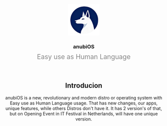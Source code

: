 <div align="center">
  <img src="/assets/logo.png" width=100 id=Logo>

<h3 style="margin-bottom: 10px;">anubiOS</h3>

  <p style="
    margin-top: 0; 
    font-size: 1.5em; /* Use 1.5 times the size of default text */
    font-weight: normal; 
    color: #888888; 
  ">
    Easy use as Human Language </p>
&nbsp;

<div align=center>
  <h2>Introducion</h2>
  anubiOS is a new, revolutionary and modern distro or operating system with Easy use as Human Language usage. That has new changes, our apps, unique features, while others Distros don't have it. It has 2 version's of that, but on Opening Event in IT Festival in Netherlands, will have one unique version.
</div>
